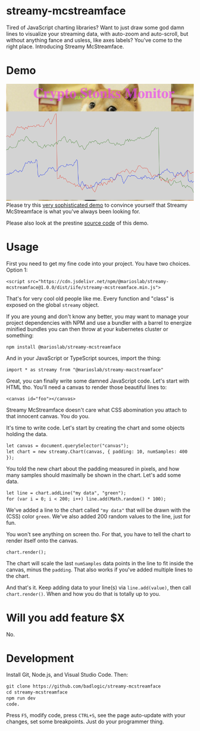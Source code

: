 # streamy-mcstreamface
Tired of JavaScript charting libraries? Want to just draw some god damn lines to visualize your streaming data, with auto-zoom and auto-scroll, but without anything fance and usless, like axes labels? You've come to the right place. Introducing Streamy McStreamface.

# Demo
![stonks.png](stonks.png)
Please try this [very sophisticated demo](https://marioslab.io/dump/streamy/) to convince yourself that Streamy McStreamface is what you've always been looking for.

Please also look at the prestine [source code](https://github.com/badlogic/streamy-mcstreamface/blob/main/LICENSE) of this demo.

# Usage
First you need to get my fine code into your project. You have two choices. Option 1:
```
<script src="https://cdn.jsdelivr.net/npm/@marioslab/streamy-mcstreamface@1.0.0/dist/iife/streamy-mcstreamface.min.js">
```

That's for very cool old people like me. Every function and "class" is exposed on the global `streamy` object.

If you are young and don't know any better, you may want to manage your project dependencies with NPM and use a bundler with a barrel to energize minified bundles you can then throw at your kubernetes cluster or something:

```
npm install @marioslab/streamy-mcstreamface
```

And in your JavaScript or TypeScript sources, import the thing:

```
import * as streamy from "@marioslab/streamy-macstreamface"
```

Great, you can finally write some damned JavaScript code. Let's start with HTML tho. You'll need a canvas to render those beautiful lines to:

```
<canvas id="foo"></canvas>
```

Streamy McStreamface doesn't care what CSS abomination you attach to that innocent canvas. You do you.

It's time to write code. Let's start by creating the chart and some objects holding the data.

```
let canvas = document.querySelector("canvas");
let chart = new streamy.Chart(canvas, { padding: 10, numSamples: 400 });
```

You told the new chart about the padding measured in pixels, and how many samples should maximally be shown in the chart. Let's add some data.

```
let line = chart.addLine("my data", "green");
for (var i = 0; i < 200; i++) line.add(Math.random() * 100);
```

We've added a line to the chart called `"my data"` that will be drawn with the (CSS) color `green`. We've also added 200 random values to the line, just for fun.

You won't see anything on screen tho. For that, you have to tell the chart to render itself onto the canvas.

```
chart.render();
```

The chart will scale the last `numSamples` data points in the line to fit inside the canvas, minus the `padding`. That also works if you've added multiple lines to the chart.

And that's it. Keep adding data to your line(s) via `line.add(value)`, then call `chart.render()`. When and how you do that is totally up to you.

# Will you add feature $X
No.


# Development
Install Git, Node.js, and Visual Studio Code. Then:

```
git clone https://github.com/badlogic/streamy-mcstreamface
cd streamy-mcstreamface
npm run dev
code.
```

Press `F5`, modify code, press `CTRL+S`, see the page auto-update with your changes, set some breakpoints. Just do your programmer thing.